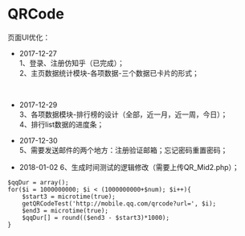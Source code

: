 # QRCode <br>

页面UI优化：<br>
- 2017-12-27 <br>
1、登录、注册仿知乎（已完成）；<br>
2、主页数据统计模块-各项数据-三个数据已卡片的形式；<br>
<br>

- 2017-12-29 <br>
3、各项数据模块-排行榜的设计（全部，近一月，近一周，今日）；<br>
4、排行list数据的进度条；<br>

- 2017-12-30 <br>
5、需要发送邮件的两个地方：注册验证邮箱；忘记密码重置密码；<br>

- 2018-01-02
6、生成时间测试的逻辑修改（需要上传QR_Mid2.php）；<br>
```
$qqDur = array();
for($i = 1000000000; $i < (1000000000+$num); $i++){
	$start3 = microtime(true);
	getQRCodeTest('http://mobile.qq.com/qrcode?url=', $i);
	$end3 = microtime(true);
	$qqDur[] = round(($end3 - $start3)*1000);
}
```

